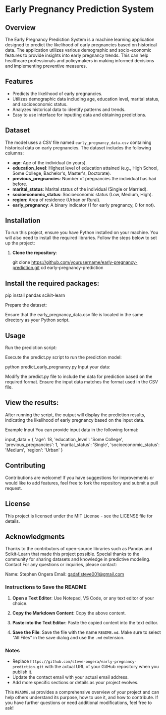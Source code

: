 # Early Pregnancy Prediction System

## Overview

The Early Pregnancy Prediction System is a machine learning application designed to predict the likelihood of early pregnancies based on historical data. The application utilizes various demographic and socio-economic features to provide insights into early pregnancy trends. This can help healthcare professionals and policymakers in making informed decisions and implementing preventive measures.

## Features

- Predicts the likelihood of early pregnancies.
- Utilizes demographic data including age, education level, marital status, and socioeconomic status.
- Analyzes historical data to identify patterns and trends.
- Easy to use interface for inputting data and obtaining predictions.

## Dataset

The model uses a CSV file named `early_pregnancy_data.csv` containing historical data on early pregnancies. The dataset includes the following columns:

- **age**: Age of the individual (in years).
- **education_level**: Highest level of education attained (e.g., High School, Some College, Bachelor's, Master's, Doctorate).
- **previous_pregnancies**: Number of pregnancies the individual has had before.
- **marital_status**: Marital status of the individual (Single or Married).
- **socioeconomic_status**: Socioeconomic status (Low, Medium, High).
- **region**: Area of residence (Urban or Rural).
- **early_pregnancy**: A binary indicator (1 for early pregnancy, 0 for not).

## Installation

To run this project, ensure you have Python installed on your machine. You will also need to install the required libraries. Follow the steps below to set up the project:

1. **Clone the repository**:

   git clone https://github.com/yourusername/early-pregnancy-prediction.git
   cd early-pregnancy-prediction 



## Install the required packages:


pip install pandas scikit-learn 

Prepare the dataset:

Ensure that the early_pregnancy_data.csv file is located in the same directory as your Python script.

## Usage
Run the prediction script:

Execute the predict.py script to run the prediction model:


python predict_early_pregnancy.py
Input your data:

Modify the predict.py file to include the data for prediction based on the required format. Ensure the input data matches the format used in the CSV file.


## View the results:

After running the script, the output will display the prediction results, indicating the likelihood of early pregnancy based on the input data.

Example Input
You can provide input data in the following format:


input_data = {
    'age': 18,
    'education_level': 'Some College',
    'previous_pregnancies': 1,
    'marital_status': 'Single',
    'socioeconomic_status': 'Medium',
    'region': 'Urban'
}


## Contributing
Contributions are welcome! If you have suggestions for improvements or would like to add features, feel free to fork the repository and submit a pull request.


## License
This project is licensed under the MIT License - see the LICENSE file for details.


## Acknowledgments
Thanks to the contributors of open-source libraries such as Pandas and Scikit-Learn that made this project possible.
Special thanks to the community for sharing datasets and knowledge in predictive modeling.
Contact
For any questions or inquiries, please contact:

Name: Stephen Ongera
Email: gadafisteve001@gmail.com


### Instructions to Save the README

1. **Open a Text Editor**: Use Notepad, VS Code, or any text editor of your choice.

2. **Copy the Markdown Content**: Copy the above content.

3. **Paste into the Text Editor**: Paste the copied content into the text editor.

4. **Save the File**: Save the file with the name `README.md`. Make sure to select "All Files" in the save dialog and use the `.md` extension.

### Notes

- Replace `https://github.com/steve-ongera/early-pregnancy-prediction.git` with the actual URL of your GitHub repository when you publish it.
- Update the contact email with your actual email address.
- Add more specific sections or details as your project evolves.

This `README.md` provides a comprehensive overview of your project and can help others understand its purpose, how to use it, and how to contribute. If you have further questions or need additional modifications, feel free to ask!

